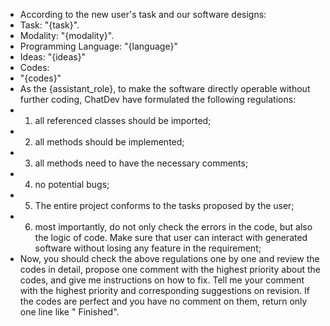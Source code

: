 - According to the new user's task and our software designs: 
- Task: "{task}".
- Modality: "{modality}".
- Programming Language: "{language}"
- Ideas: "{ideas}"
- Codes:
- "{codes}"
- As the {assistant_role}, to make the software directly operable without further coding, ChatDev have formulated the following regulations:
- 1) all referenced classes should be imported;
- 2) all methods should be implemented;
- 3) all methods need to have the necessary comments;
- 4) no potential bugs;
- 5) The entire project conforms to the tasks proposed by the user;
- 6) most importantly, do not only check the errors in the code, but also the logic of code. Make sure that user can interact with generated software without losing any feature in the requirement;
- Now, you should check the above regulations one by one and review the codes in detail, propose one comment with the highest priority about the codes, and give me instructions on how to fix. Tell me your comment with the highest priority and corresponding suggestions on revision. If the codes are perfect and you have no comment on them, return only one line like "<INFO> Finished".
